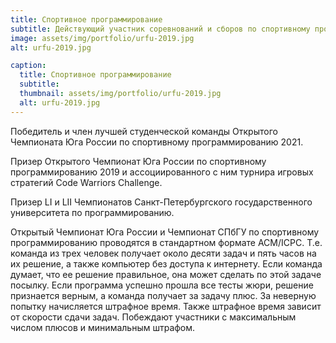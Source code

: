 ```yaml
---
title: Спортивное программирование 
subtitle: Действующий участник соревнований и сборов по спортивному программированию
image: assets/img/portfolio/urfu-2019.jpg
alt: urfu-2019.jpg

caption:
  title: Спортивное программирование
  subtitle: 
  thumbnail: assets/img/portfolio/urfu-2019.jpg
  alt: urfu-2019.jpg
---
```


Победитель и член лучшей студенческой команды Открытого Чемпионата Юга России по спортивному программированию 2021.

Призер Открытого Чемпионат Юга России по спортивному программированию 2019 и ассоциированного с ним турнира игровых стратегий Code Warriors Challenge. 

Призер LI и LII Чемпионатов Санкт-Петербургского государственного университета по программированию.

<!-- Особо драматично складывался турнир игровых стратегий, который проходил по системе double elimination (турнирная система с выбыванием после двух поражений). Перед участниками стояла задача запрограммировать стратегию поведения бота в некотором мире, а затем отправить ее бороться со стратегиями конкурентов. Наша команда, "200 km/h in the Wrong Lane", уверенно дошла до финала сетки виннеров (часть турнирной сетки, в которую включены команды, не получившие ни одного поражения), не испытывая серьёзных затруднений в процессе. В финале мы быстро закрепились на первом месте и провели там около 3/4 времени, однако наша стратегия столкнулась с коллективным противодействием и упала на последнее место. После этого мы начали медленно подниматься обратно, и всего несколько секунд отделили нас от окончательной победы. К сожалению, в финальной таблице «200 по встречной» пришлось довольствоваться только вторым местом. -->

Открытый Чемпионат Юга России и Чемпионат СПбГУ по спортивному программированию проводятся в стандартном формате ACM/ICPC. Т.е. команда из трех человек получает около десяти задач и пять часов на их решение, а также компьютер без доступа к интернету. Если команда думает, что ее решение правильное, она может сделать по этой задаче посылку. Если программа успешно прошла все тесты жюри, решение признается верным, а команда получает за задачу плюс. За неверную попытку начисляется штрафное время. Также штрафное время зависит от скорости сдачи задач. Побеждают участники с максимальным числом плюсов и минимальным штрафом.